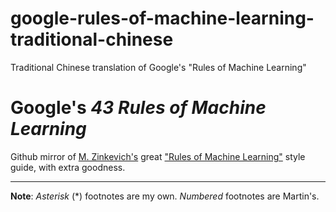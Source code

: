 # google-rules-of-machine-learning-traditional-chinese
Traditional Chinese translation of Google's "Rules of Machine Learning"
# Google's *43 Rules of Machine Learning*

Github mirror of [M. Zinkevich's](http://martin.zinkevich.org/)  great ["Rules of Machine Learning"](http://martin.zinkevich.org/rules_of_ml/rules_of_ml.pdf) style guide, with extra goodness.

-----


**Note**: *Asterisk* (\*) footnotes are my own. *Numbered* footnotes are Martin's.



